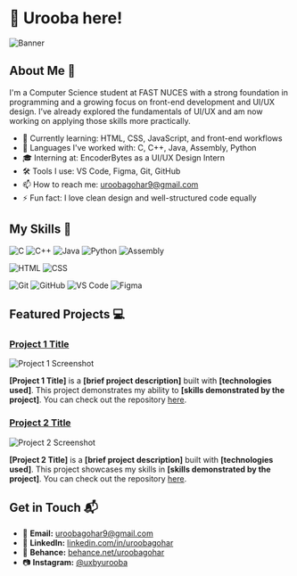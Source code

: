 # 🌼 Urooba here!  

![Banner](/main/banner.png)

## About Me 🚀

I'm a Computer Science student at FAST NUCES with a strong foundation in programming and a growing focus on front-end development and UI/UX design. I’ve already explored the fundamentals of UI/UX and am now working on applying those skills more practically.

- 🌱 Currently learning: HTML, CSS, JavaScript, and front-end workflows  
- 🧠 Languages I've worked with: C, C++, Java, Assembly, Python  
- 🎓 Interning at: EncoderBytes as a UI/UX Design Intern  
- 🛠 Tools I use: VS Code, Figma, Git, GitHub  
- 📫 How to reach me: uroobagohar9@gmail.com  
- ⚡ Fun fact: I love clean design and well-structured code equally



## My Skills 🧠

![C](https://img.shields.io/badge/-C-00599C?style=flat-square&logo=c&logoColor=white)
![C++](https://img.shields.io/badge/-C++-00599C?style=flat-square&logo=c%2B%2B&logoColor=white)
![Java](https://img.shields.io/badge/-Java-007396?style=flat-square&logo=java&logoColor=white)
![Python](https://img.shields.io/badge/-Python-3776AB?style=flat-square&logo=python&logoColor=white)
![Assembly](https://img.shields.io/badge/-Assembly-6E4C13?style=flat-square)

![HTML](https://img.shields.io/badge/-HTML-E34F26?style=flat-square&logo=html5&logoColor=white)
![CSS](https://img.shields.io/badge/-CSS-1572B6?style=flat-square&logo=css3&logoColor=white)

![Git](https://img.shields.io/badge/-Git-F05032?style=flat-square&logo=git&logoColor=white)
![GitHub](https://img.shields.io/badge/-GitHub-181717?style=flat-square&logo=github&logoColor=white)
![VS Code](https://img.shields.io/badge/-VS%20Code-007ACC?style=flat-square&logo=visual-studio-code&logoColor=white)
![Figma](https://img.shields.io/badge/-Figma-F24E1E?style=flat-square&logo=figma&logoColor=white)


## Featured Projects 💻

### [Project 1 Title](project_1_link)

![Project 1 Screenshot](project_1_screenshot_url)

**[Project 1 Title]** is a **[brief project description]** built with **[technologies used]**. This project demonstrates my ability to **[skills demonstrated by the project]**. You can check out the repository [here](project_1_repository_link).

### [Project 2 Title](project_2_link)

![Project 2 Screenshot](project_2_screenshot_url)

**[Project 2 Title]** is a **[brief project description]** built with **[technologies used]**. This project showcases my skills in **[skills demonstrated by the project]**. You can check out the repository [here](project_2_repository_link).

## Get in Touch 📬

- 📧 **Email:** [uroobagohar9@gmail.com](mailto:uroobagohar9@gmail.com)
- 💼 **LinkedIn:** [linkedin.com/in/uroobagohar](https://www.linkedin.com/in/uroobagohar)
- 🎨 **Behance:** [behance.net/uroobagohar](https://www.behance.net/uroobagohar)
- 📷 **Instagram:** [@uxbyurooba](https://www.instagram.com/uxbyurooba/)



